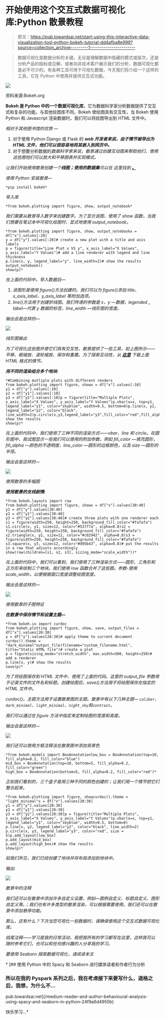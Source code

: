 # 开始使用这个交互式数据可视化库:Python 散景教程

> 原文：<https://pub.towardsai.net/start-using-this-interactive-data-visualization-tool-python-bokeh-tutorial-dd4afba8e999?source=collection_archive---------1----------------------->

> 数据可视化是数据分析的关键。无论是理解数据中隐藏的模式或层次，还是分析产品的指标或见解，或者向非技术客户展示我们的分析，数据可视化都是必不可少的。有各种工具可用于可视化数据，今天我们将介绍一个这样的工具，它在 Python 中使用并提供交互式功能。

![](img/82690d5df6038dab11cc6d43d939a9a1.png)

资料来源:Bokeh.org

**Bokeh 是 Python 中的一个数据可视化库**，它为数据科学家分析数据提供了交互式和复杂的功能。与其他绘图库不同，Bokeh 使绘图具有交互性，当 Bokeh 使用 Python 和 Javascript 渲染数据时，我们可以将绘图导出到 HTML 文件中。

*相对于其他图书馆的优势* —

1.  对于使用 Python Django 或 Flask 的 ***web 开发者来说，由于情节被导出为 HTML 文件，他们可以很容易地将其嵌入到网页中。***
2.  对于想要分析数据的*数据科学家来说，散景通过创建互动图来帮助他们，使用这些图他们可以放大和平移图表并实现模式。*

*让我们开始使用散景创建一个**线图；使用的数据集**可以在 这里找到 [**。**](https://github.com/muttinenisairohith/Encoding-Categorical-Data/blob/2bb4569962ddf05baef25b219c27f96dedf7c343/data/Data.csv)*

*使用 Python 安装散景—*

```
*pip install bokeh*
```

*导入库*

```
*from bokeh.plotting import figure, show, output_notebook*
```

*我们需要从散景导入数字来创建数字。为了显示该图，使用了 show 函数，当我们想要在笔记本中可视化绘图时，显式地使用 output_notebook。*

```
*from bokeh.plotting import figure, show, output_notebookx = df["x"].values[:20]
y = df["y"].values[:20]# create a new plot with a title and axis labels
p = figure(title="Line Plot x VS y", x_axis_label="X Values", y_axis_label="Y Values")# add a line renderer with legend and line thickness
p.line(x, y, legend_label="y", line_width=2)# show the results
output_notebook()
show(p)*
```

*在上面的代码中，导入数据后—*

1.  *该图形是使用 figure()方法创建的。我们可以为 figure()添加 title、x_axis_label、y_axis_label 等附加选项。*
2.  *line()方法用于创建折线图。我们传递的参数是 x，y —数据，legended _ label—代表 y 数据的标签，line_width —线形图的宽度。*

*输出会是这样的—*

*![](img/8ecc18ad7b65a53ce6a87429dca0ec01.png)*

*线形图输出*

*为了可视化这些图并使它们具有交互性，散景提供了一些工具，如上图所示——平移、框缩放、滚轮缩放、保存和重置。为了探索互动性，从 [**这里**](https://github.com/muttinenisairohith/Encoding-Categorical-Data/blob/f9e55bc2a7d1b125ffa05f2a38ba4d19b402d9ed/Bokeh/line_plot.html) 下载上面 HTML 格式的情节。*

***用不同的渲染组合多个地块:***

```
*#Combining mutliple plots with different renders
from bokeh.plotting import figure, showx = df["x"].values[:10]
y1 = df["y"].values[:10]
y2 = df["y1"].values[:10]
y3 = df["y2"].values[:10]p = figure(title="Multiple Plots", x_axis_label="X Values", y_axis_label="Y Values")p.vbar(x=x, top=y1, legend_label="y1", color="skyblue", width=0.5, bottom=0)p.line(x, y2, legend_label="y2", color="black", line_width=2)p.circle(x,y3,legend_label="y3",fill_color="red",fill_alpha=0.5,line_color="yellow",size=10)# show the results
show(p)*
```

*在上面的代码中，我们使用了三种不同的渲染方式——vbar、line 和 circle。在圆形图中，我试图显示一些我们可以使用的附加参数，例如 fill_color —填充圆形，fill_alpha —颜色的不透明度，line_color —圆形的边框颜色，以及 size —圆形的半径。*

*输出会是这样的—*

*![](img/f4e5cfa1bf42c90a0a14bbd473c97062.png)*

*使用散景的多幅图*

***使用散景的支线剧情:***

```
*from bokeh.layouts import row
from bokeh.plotting import figure, showx = df["x"].values[30:40]
y1 = df["y"].values[30:40]
y2 = df["y1"].values[30:40]
y3 = df["y2"].values[30:40]# create three plots with one renderer each
s1 = figure(width=250, height=250, background_fill_color="#fafafa")
s1.circle(x, y1, size=12, color="#53777a", alpha=0.8)s2 = figure(width=250, height=250, background_fill_color="#fafafa")
s2.triangle(x, y2, size=12, color="#c02942", alpha=0.8)s3 = figure(width=250, height=250, background_fill_color="#fafafa")
s3.square(x, y3, size=12, color="#d95b43", alpha=0.8)# put the results in a row that adjusts accordingly
show(row(children=[s1, s2, s3], sizing_mode="scale_width"))*
```

*在上面的代码中，我们可以看到，我们使用了三种渲染方式——圆形、三角形和正方形来绘制三个地块。我们使用 row 函数合并了这些图。参数-使用 scale_width，以便根据窗口宽度调整绘图宽度。*

*输出会是这样的—*

*![](img/f4e52b277ac81be7e171dad1357fc9ad.png)*

*使用散景的子图特征*

***在散景中保存情节和设置主题—***

```
*from bokeh.io import curdoc
from bokeh.plotting import figure, show, save, output_filex = df["x"].values[20:30]
y = df["y"].values[20:30]# apply theme to current document
curdoc().theme = "dark_minimal"output_file(filename="custom_filename.html", title="Static HTML file")# create a plot
p = figure(sizing_mode="stretch_width", max_width=500, height=250)# add a renderer
p.line(x, y)# show the results
save(p)*
```

*为了将绘图保存到 HTML 文件中，使用了上面的代码。这里的 output_file 参数用于记录文件的文件名和标题。创建绘图后，save()方法用于将绘图保存在指定的 HTML 文件中。*

*curdoc()。主题方法用于设置散景图的主题。散景中有以下几种主题— `caliber`、`dark_minimal`、`light_minimal`、`night_sky`和`contrast`。*

*我们可以通过在 figure 方法中指定来定制绘图的宽度和高度。*

*输出会是这样的—*

*![](img/c153b4f27c0f9c7569681b3a3275c897.png)*

*我们还可以使用方框注释法在散景图中添加背景色*

```
*from bokeh.models import BoxAnnotationlow_box = BoxAnnotation(top=10, fill_alpha=0.2, fill_color="blue")
mid_box = BoxAnnotation(top=10, bottom=5, fill_alpha=0.2, fill_color="green")
high_box = BoxAnnotation(bottom=5, fill_alpha=0.2, fill_color="red")*
```

*正如我们看到的，三个盒子是用三种不同的颜色创建的；让我们用一个情节把它们整合起来。*

```
*from bokeh.plotting import figure, showcurdoc().theme = "light_minimal"x = df["x"].values[20:30]
y1 = df["y"].values[20:30]
y2 = df["y1"].values[20:30]
y3 = df["y2"].values[20:30]p = figure(title="Multiple Plots", x_axis_label="X Values", y_axis_label="Y Values")p.vbar(x=x, top=y1, legend_label="y1", color="skyblue", width=0.5, bottom=0)
p.line(x, y2, legend_label="y2", color="black", line_width=2)
p.circle(x, y3, legend_label="y3", color="red", size = 5)p.add_layout(low_box)
p.add_layout(mid_box)
p.add_layout(high_box)# show the results
show(p)*
```

*如我们所见，我们已经创建了地块并将布局添加到地块中。*

*输出:*

*![](img/316324531c65e6b88893a5cc108ea8a6.png)*

*散景中的注释*

*我们还可以在散景中添加许多自定义设置，例如—图例自定义、标题自定义、图形自定义等。；我们也有许多类型的散景渲染，可以根据需要使用。我们还可以在散景中添加悬停功能。*

*那么，还有什么？下次当您可视化一些数据时，请确保使用这个交互式数据可视化库。*

*结尾注释——学习是我的日常活动，我把我所有的学习都写在这里，这样我可以随时参考它们，也可以和任何感兴趣的人分享我的学习。*

*要使用 Seaborn 探索数据可视化，请阅读本文*

*[](/medium-reader-and-author-behavioural-analysis-using-spacy-and-seaborn-in-python-24f9a6d4950b) [## 使用 Python 中的 Spacy 和 Seaborn 进行媒体读者和作者行为分析

### 所以在我的 Pyspark 系列之后，我在考虑接下来要写什么，退格之后，我想，为什么不…

pub.towardsai.net](/medium-reader-and-author-behavioural-analysis-using-spacy-and-seaborn-in-python-24f9a6d4950b) 

快乐学习…*
